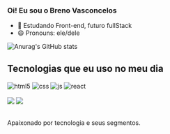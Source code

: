 ### Oi! Eu sou o Breno Vasconcelos

- 🌱 Estudando Front-end, futuro fullStack
- 😄 Pronouns: ele/dele

![Anurag's GitHub stats](https://github-readme-stats.vercel.app/api?username=Breno&show_icons=true&bg_color=00000000)
## Tecnologias que eu uso no meu dia


<div style="display: inline_block" >
  <img align="center" alt="html5" src="https://img.shields.io/badge/HTML5-E34F26?style=for-the-badge&logo=html5&logoColor=white" />
  <img align="center" alt="css" src="https://img.shields.io/badge/CSS3-1572B6?style=for-the-badge&logo=css3&logoColor=white" />
  <img align="center" alt="js" src="https://img.shields.io/badge/JavaScript-F7DF1E?style=for-the-badge&logo=javascript&logoColor=black" />
  <img align="center" alt="react" src="https://img.shields.io/badge/React-20232A?style=for-the-badge&logo=react&logoColor=61DAFB" />
</div><br/>
 <div> 
  <a href = "mailto:beniolimavasc@gmail.com"><img src="https://img.shields.io/badge/-Gmail-%23333?style=for-the-badge&logo=gmail&logoColor=white" target="_blank"></a>
  <a href="https://www.linkedin.com/in/bienolima19/" target="_blank"><img src="https://img.shields.io/badge/-LinkedIn-%230077B5?style=for-the-badge&logo=linkedin&logoColor=white" target="_blank"></a></div><br/>

Apaixonado por tecnologia e seus segmentos.
